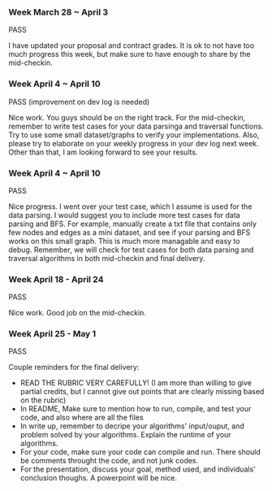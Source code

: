 ### Week March 28 ~ April 3

PASS

I have updated your proposal and contract grades. It is ok to not have too much progress this week, but make sure to have enough to share by the mid-checkin.

### Week April 4 ~ April 10

PASS (improvement on dev log is needed)

Nice work. You guys should be on the right track. For the mid-checkin, remember to write test cases for your data parsinga and traversal functions. Try to use some small dataset/graphs to verify your implementations. Also, please try to elaborate on your weekly progress in your dev log next week. Other than that, I am looking forward to see your results.

### Week April 4 ~ April 10

PASS

Nice progress. I went over your test case, which I assume is used for the data parsing. I would suggest you to include more test cases for data parsing and BFS. For example, manually create a txt file that contains only few nodes and edges as a mini dataset, and see if your parsing and BFS works on this small graph. This is much more managable and easy to debug. Remember, we will check for test cases for both data parsing and traversal algorithms in both mid-checkin and final delivery.

### Week April 18 - April 24

PASS

Nice work. Good job on the mid-checkin.

### Week April 25 - May 1

PASS

Couple reminders for the final delivery:
- READ THE RUBRIC VERY CAREFULLY! (I am more than willing to give partial credits, but I cannot give out points that are clearly missing based on the rubric)
- In README, Make sure to mention how to run, compile, and test your code, and also where are all the files
- In write up, remember to decripe your algorithms' input/ouput, and problem solved by your algorithms. Explain the runtime of your algorithms.
- For your code, make sure your code can compile and run. There should be comments throught the code, and not junk codes.
- For the presentation, discuss your goal, method used, and individuals' conclusion thoughs. A powerpoint will be nice.
